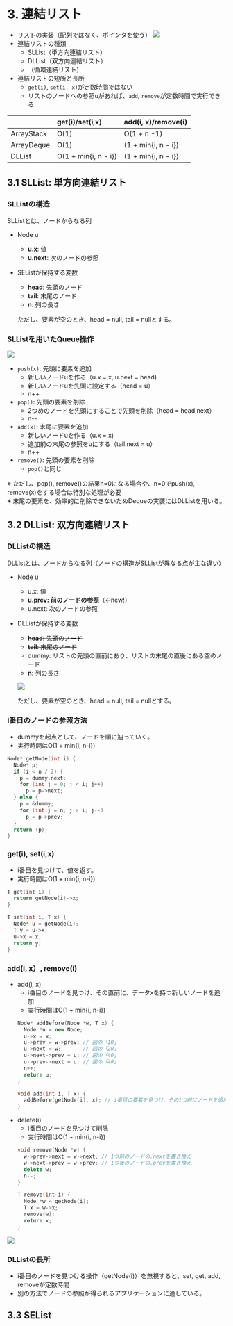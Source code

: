 # 3. 連結リスト
- リストの実装（配列ではなく、ポインタを使う）
  ![](images/2022-08-12-14-08-36.png)
- 連結リストの種類  
  - SLList（単方向連結リスト）
  - DLList（双方向連結リスト）
  - （循環連結リスト）
- 連結リストの短所と長所
  - `get(i)`, `set(i, x)`が定数時間ではない
  - リストのノードへの参照uがあれば、`add`, `remove`が定数時間で実行できる
  
|           |get(i)/set(i,x)      |add(i, x)/remove(i) |
|:----------|:--------------------|:-------------------|
|ArrayStack |O(1)                 |O(1 + n -1)         |
|ArrayDeque |O(1)                 |(1 + min{i, n - i}) |
|DLList     |O(1 + min{i, n - i}) |(1 + min{i, n - i}) |

## 3.1 SLList: 単方向連結リスト
### SLListの構造
SLListとは、ノードからなる列
- Node u
  - **u.x**: 値
  - **u.next**: 次のノードの参照

- SEListが保持する変数
  - **head**: 先頭のノード
  - **tail**: 末尾のノード
  - **n**: 列の長さ  
  
  ただし、要素が空のとき、head = null, tail = nullとする。  
### SLListを用いたQueue操作
![](images/2022-08-12-15-13-42.png)
- `push(x)`: 先頭に要素を追加
  - 新しいノードuを作る（u.x = x, u.next = head)
  - 新しいノードuを先頭に設定する（head = u）
  - n++
- `pop()`: 先頭の要素を削除
  - 2つめのノードを先頭にすることで先頭を削除（head = head.next）
  - n--
- `add(x)`: 末尾に要素を追加
  - 新しいノードuを作る（u.x = x)
  - 追加前の末尾の参照をuにする（tail.next = u）
  - n++
- `remove()`: 先頭の要素を削除
  - `pop()`と同じ  
  
※ ただし、pop(), remove()の結果n=0になる場合や、n=0でpush(x), remove(x)をする場合は特別な処理が必要  
※ 末尾の要素を、効率的に削除できないためDequeの実装にはDLListを用いる。  

## 3.2 DLList: 双方向連結リスト
### DLListの構造
DLListとは、ノードからなる列（ノードの構造がSLListが異なる点が主な違い）
- Node u
  - u.x: 値
  - **u.prev: 前のノードの参照**（←new!）
  - u.next: 次のノードの参照

- DLListが保持する変数
  - ~~**head**: 先頭のノード~~
  - ~~**tail**: 末尾のノード~~
  - dummy: リストの先頭の直前にあり、リストの末尾の直後にある空のノード
  - **n**: 列の長さ  

  ![](images/2022-08-12-15-40-52.png)
  
  ただし、要素が空のとき、head = null, tail = nullとする。  
### i番目のノードの参照方法
- dummyを起点として、ノードを順に辿っていく。  
- 実行時間はO(1 + min{i, n-i})
```cpp
Node* getNode(int i) {
  Node* p;
  if (i < n / 2) {
    p = dummy.next;
    for (int j = 0; j < i; j++)
      p = p->next;
  } else {
    p = &dummy;
    for (int j = n; j > i; j--)
      p = p->prev;
  }
  return (p);
}
```

### get(i), set(i,x)
- i番目を見つけて、値を返す。
- 実行時間はO(1 + min{i, n-i})
```cpp
T get(int i) {
  return getNode(i)->x;
}

T set(int i, T x) {
  Node* u = getNode(i);
  T y = u->x;
  u->x = x;
  return y;
}
```

### add(i, x）, remove(i)
- add(i, x)
  - i番目のノードを見つけ、その直前に、データxを持つ新しいノードを追加
  - 実行時間はO(1 + min{i, n-i})
  ```cpp
  Node* addBefore(Node *w, T x) {
    Node *u = new Node;
    u->x = x;
    u->prev = w->prev; // 図の「10」
    u->next = w;       // 図の「20」
    u->next->prev = u; // 図の「40」
    u->prev->next = u; // 図の「40」
    n++;
    return u;
  }

  void add(int i, T x) {
    addBefore(getNode(i), x); // i番目の要素を見つけ、その1つ前にノードを追加
  }
  ```
- delete(i)
  - i番目のノードを見つけて削除
  - 実行時間はO(1 + min{i, n-i})
  ```cpp
  void remove(Node *w) {
    w->prev->next = w->next; // 1つ前のノードの.nextを書き換え
    w->next->prev = w->prev; // 1つ後のノードの.prevを書き換え
    delete w;
    n--;
  }

  T remove(int i) {
    Node *w = getNode(i);
    T x = w->x;
    remove(w);
    return x;
  }
  ```
![](images/2022-08-12-16-27-38.png)

### DLListの長所
- i番目のノードを見つける操作（getNode(i)）を無視すると、set, get, add, removeが定数時間
- 別の方法でノードの参照が得られるアプリケーションに適している。

## 3.3 SEList